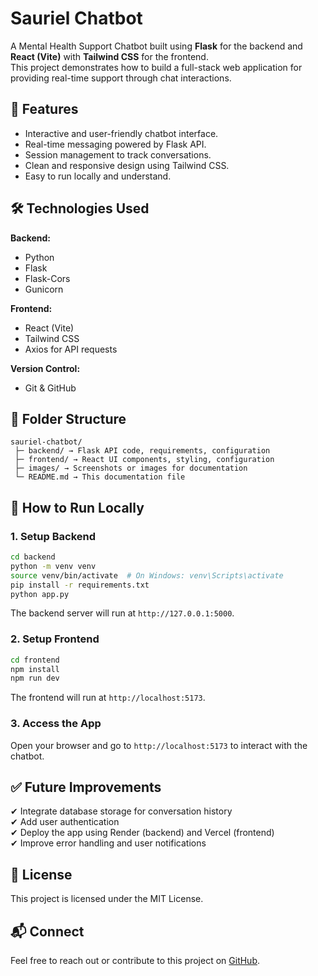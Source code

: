 
# Sauriel Chatbot

A Mental Health Support Chatbot built using **Flask** for the backend and **React (Vite)** with **Tailwind CSS** for the frontend.  
This project demonstrates how to build a full-stack web application for providing real-time support through chat interactions.

## 🌟 Features
- Interactive and user-friendly chatbot interface.
- Real-time messaging powered by Flask API.
- Session management to track conversations.
- Clean and responsive design using Tailwind CSS.
- Easy to run locally and understand.

## 🛠 Technologies Used

**Backend:**  
- Python  
- Flask  
- Flask-Cors  
- Gunicorn

**Frontend:**  
- React (Vite)  
- Tailwind CSS  
- Axios for API requests

**Version Control:**  
- Git & GitHub

## 📂 Folder Structure

```
sauriel-chatbot/
 ├─ backend/ → Flask API code, requirements, configuration
 ├─ frontend/ → React UI components, styling, configuration
 ├─ images/ → Screenshots or images for documentation
 └─ README.md → This documentation file
```

## 🚀 How to Run Locally

### 1. Setup Backend

```bash
cd backend
python -m venv venv
source venv/bin/activate  # On Windows: venv\Scripts\activate
pip install -r requirements.txt
python app.py
```

The backend server will run at `http://127.0.0.1:5000`.

### 2. Setup Frontend

```bash
cd frontend
npm install
npm run dev
```

The frontend will run at `http://localhost:5173`.

### 3. Access the App

Open your browser and go to `http://localhost:5173` to interact with the chatbot.

## ✅ Future Improvements
✔ Integrate database storage for conversation history  
✔ Add user authentication  
✔ Deploy the app using Render (backend) and Vercel (frontend)  
✔ Improve error handling and user notifications

## 📜 License

This project is licensed under the MIT License.

## 📬 Connect

Feel free to reach out or contribute to this project on [GitHub](https://github.com/mathan-salvtr).
